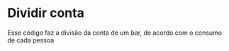 # Dividir conta
Esse código faz a divisão da conta de um bar, de acordo com o consumo de cada pessoa
